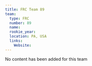 ```yaml
---
title: FRC Team 89
team:
  type: FRC
  number: 89
  name: 
  rookie_year: 
  location: PA, USA
  links:
    Website: 
---
```

No content has been added for this team